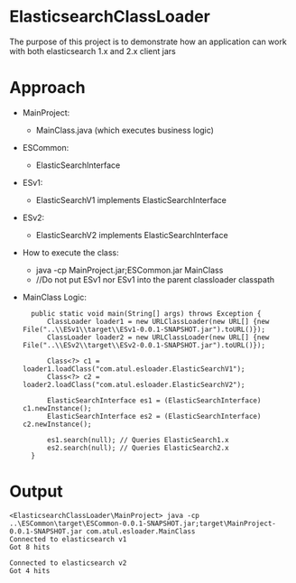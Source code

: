 # ElasticsearchClassLoader
The purpose of this project is to demonstrate how an application can work with both elasticsearch 1.x and 2.x client jars

# Approach

* MainProject:
  * MainClass.java  (which executes business logic)

* ESCommon:
  * ElasticSearchInterface

* ESv1:
  * ElasticSearchV1 implements ElasticSearchInterface

* ESv2:
  * ElasticSearchV2 implements ElasticSearchInterface

* How to execute the class:
  * java -cp MainProject.jar;ESCommon.jar MainClass
  * //Do not put ESv1 nor ESv1 into the parent classloader classpath

* MainClass Logic:

      	public static void main(String[] args) throws Exception {
    	    ClassLoader loader1 = new URLClassLoader(new URL[] {new File("..\\ESv1\\target\\ESv1-0.0.1-SNAPSHOT.jar").toURL()});
    	    ClassLoader loader2 = new URLClassLoader(new URL[] {new File("..\\ESv2\\target\\ESv2-0.0.1-SNAPSHOT.jar").toURL()});
    
    	    Class<?> c1 = loader1.loadClass("com.atul.esloader.ElasticSearchV1");
    	    Class<?> c2 = loader2.loadClass("com.atul.esloader.ElasticSearchV2");
    
    	    ElasticSearchInterface es1 = (ElasticSearchInterface) c1.newInstance();
    	    ElasticSearchInterface es2 = (ElasticSearchInterface) c2.newInstance();
    
    	    es1.search(null); // Queries ElasticSearch1.x
    	    es2.search(null); // Queries ElasticSearch2.x
    	}

# Output

    <ElasticsearchClassLoader\MainProject> java -cp ..\ESCommon\target\ESCommon-0.0.1-SNAPSHOT.jar;target\MainProject-0.0.1-SNAPSHOT.jar com.atul.esloader.MainClass
    Connected to elasticsearch v1
    Got 8 hits
    
    Connected to elasticsearch v2
    Got 4 hits